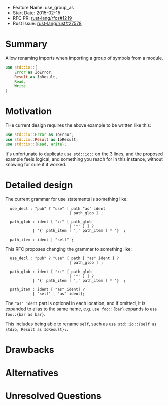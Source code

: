 - Feature Name: use_group_as
- Start Date: 2015-02-15
- RFC PR: [rust-lang/rfcs#1219](https://github.com/rust-lang/rfcs/pull/1219)
- Rust Issue: [rust-lang/rust#27578](https://github.com/rust-lang/rust/issues/27578)

# Summary

Allow renaming imports when importing a group of symbols from a module.

```rust
use std::io::{
    Error as IoError,
    Result as IoResult,
    Read,
    Write
}
```

# Motivation

THe current design requires the above example to be written like this:

```rust
use std::io::Error as IoError;
use std::io::Result as IoResult;
use std::io::{Read, Write};
```

It's unfortunate to duplicate `use std::io::` on the 3 lines, and the proposed
example feels logical, and something you reach for in this instance, without
knowing for sure if it worked.

# Detailed design

The current grammar for use statements is something like:

```
  use_decl : "pub" ? "use" [ path "as" ident
                            | path_glob ] ;

  path_glob : ident [ "::" [ path_glob
                            | '*' ] ] ?
            | '{' path_item [ ',' path_item ] * '}' ;

  path_item : ident | "self" ;
```

This RFC proposes changing the grammar to something like:

```
  use_decl : "pub" ? "use" [ path [ "as" ident ] ?
                            | path_glob ] ;

  path_glob : ident [ "::" [ path_glob
                            | '*' ] ] ?
            | '{' path_item [ ',' path_item ] * '}' ;

  path_item : ident [ "as" ident] ?
            | "self" [ "as" ident];
```

The `"as" ident` part is optional in each location, and if omitted, it is expanded
to alias to the same name, e.g. `use foo::{bar}` expands to `use foo::{bar as bar}`.

This includes being able to rename `self`, such as `use std::io::{self
as stdio, Result as IoResult};`.

# Drawbacks

# Alternatives

# Unresolved Questions
